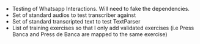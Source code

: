 - Testing of Whatsapp Interactions. Will need to fake the dependencies.
- Set of standard audios to test transcriber against
- Set of standard transcripted text to test TextParser 
- List of training exercises so that I only add validated exercises (i.e Press Banca and Press de Banca are mapped to the same exercise)